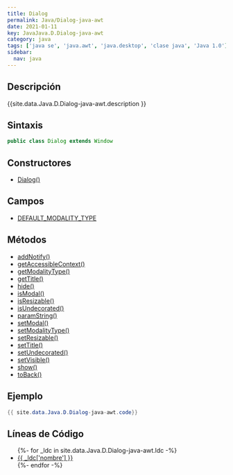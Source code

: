 ```yaml
---
title: Dialog
permalink: Java/Dialog-java-awt
date: 2021-01-11
key: JavaJava.D.Dialog-java-awt
category: java
tags: ['java se', 'java.awt', 'java.desktop', 'clase java', 'Java 1.0']
sidebar: 
  nav: java
---
```


## Descripción
{{site.data.Java.D.Dialog-java-awt.description }}

## Sintaxis
~~~java
public class Dialog extends Window
~~~

## Constructores
* [Dialog()](/Java/Dialog-java-awt/Dialog/)

## Campos
* [DEFAULT_MODALITY_TYPE](/Java/Dialog-java-awt/DEFAULT_MODALITY_TYPE)

## Métodos
* [addNotify()](/Java/Dialog-java-awt/addNotify)
* [getAccessibleContext()](/Java/Dialog-java-awt/getAccessibleContext)
* [getModalityType()](/Java/Dialog-java-awt/getModalityType)
* [getTitle()](/Java/Dialog-java-awt/getTitle)
* [hide()](/Java/Dialog-java-awt/hide)
* [isModal()](/Java/Dialog-java-awt/isModal)
* [isResizable()](/Java/Dialog-java-awt/isResizable)
* [isUndecorated()](/Java/Dialog-java-awt/isUndecorated)
* [paramString()](/Java/Dialog-java-awt/paramString)
* [setModal()](/Java/Dialog-java-awt/setModal)
* [setModalityType()](/Java/Dialog-java-awt/setModalityType)
* [setResizable()](/Java/Dialog-java-awt/setResizable)
* [setTitle()](/Java/Dialog-java-awt/setTitle)
* [setUndecorated()](/Java/Dialog-java-awt/setUndecorated)
* [setVisible()](/Java/Dialog-java-awt/setVisible)
* [show()](/Java/Dialog-java-awt/show)
* [toBack()](/Java/Dialog-java-awt/toBack)

## Ejemplo
~~~java
{{ site.data.Java.D.Dialog-java-awt.code}}
~~~

## Líneas de Código
<ul>
{%- for _ldc in site.data.Java.D.Dialog-java-awt.ldc -%}
   <li>
       <a href="{{_ldc['url'] }}">{{ _ldc['nombre'] }}</a>
   </li>
{%- endfor -%}
</ul>
